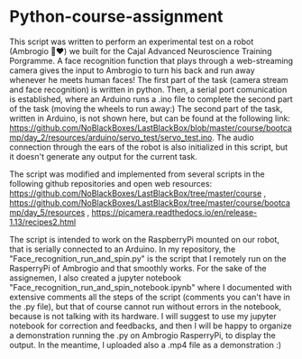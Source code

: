 # Python-course-assignment

This script was written to perform an experimental test on a robot (Ambrogio 🤖❤️) we built for the Cajal Advanced Neuroscience Training Porgramme. A face recognition function that plays through a web-streaming camera gives the input to Ambrogio to turn his back and run away whenever he meets human faces! The first part of the task (camera stream and face recognition) is written in python. Then, a serial port comunication is established, where an Arduino runs a .ino file to complete the second part of the task (moving the wheels to run away:) The second part of the task, written in Arduino, is not shown here, but can be found at the following link: https://github.com/NoBlackBoxes/LastBlackBox/blob/master/course/bootcamp/day_2/resources/arduino/servo_test/servo_test.ino. The audio connection through the ears of the robot is also initialized in this script, but it doesn't generate any output for the current task.

The script was modified and implemented from several scripts in the following github repositories and open web resources:
https://github.com/NoBlackBoxes/LastBlackBox/tree/master/course , https://github.com/NoBlackBoxes/LastBlackBox/tree/master/course/bootcamp/day_5/resources , https://picamera.readthedocs.io/en/release-1.13/recipes2.html

The script is intended to work on the RaspberryPi mounted on our robot, that is serially connected to an Arduino. In my repository, the "Face_recognition_run_and_spin.py" is the script that I remotely run on the RasperryPi of Ambrogio and that smoothly works. For the sake of the assignemen, I also created a jupyter notebook "Face_recognition_run_and_spin_notebook.ipynb" where I documented with extensive comments all the steps of the script (comments you can't have in the .py file), but that of course cannot run without errors in the notebook, because is not talking with its hardware. I will suggest to use my jupyter notebook for correction and feedbacks, and then I will be happy to organize a demonstration running the .py on Ambrogio RasperryPi, to display the output. In the meantime, I uploaded also a .mp4 file as a demonstration :)




